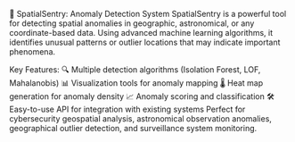 🌌 SpatialSentry: Anomaly Detection System
SpatialSentry is a powerful tool for detecting spatial anomalies in geographic, astronomical, or any coordinate-based data. Using advanced machine learning algorithms, it identifies unusual patterns or outlier locations that may indicate important phenomena.

Key Features:
🔍 Multiple detection algorithms (Isolation Forest, LOF, Mahalanobis)
📊 Visualization tools for anomaly mapping
🌡️ Heat map generation for anomaly density
📈 Anomaly scoring and classification
🛠️ Easy-to-use API for integration with existing systems
Perfect for cybersecurity geospatial analysis, astronomical observation anomalies, geographical outlier detection, and surveillance system monitoring.
